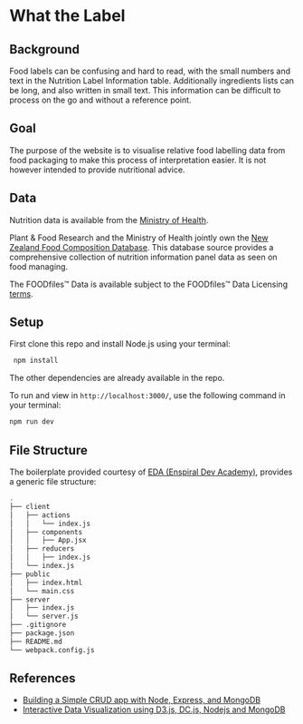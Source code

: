 
# What the Label

## Background

Food labels can be confusing and hard to read, with the small numbers and text in the Nutrition Label Information table. Additionally ingredients lists can be long, and also written in small text. This information can be difficult to process on the go and without a reference point.

## Goal

The purpose of the website is to visualise relative food labelling data from food packaging to make this process of interpretation easier. It is not however intended to provide nutritional advice.

## Data

Nutrition data is available from the [Ministry of Health](https://www.health.govt.nz/nz-health-statistics/health-statistics-and-data-sets/nutrition-data-and-stats).

Plant & Food Research and the Ministry of Health jointly own the [New Zealand Food Composition Database](https://www.foodcomposition.co.nz/).  This database source provides a comprehensive collection of nutrition information panel data as seen on food managing.

The FOODfiles™ Data is available subject to the FOODfiles™ Data Licensing [terms](https://www.foodcomposition.co.nz/terms/).

## Setup

First clone this repo and install Node.js using your terminal:

```sh
 npm install
```
The other dependencies are already available in the repo.

To run and view in `http://localhost:3000/`, use the following command in your terminal:

```sh
npm run dev
```

## File Structure

The boilerplate provided courtesy of [EDA (Enspiral Dev Academy)](https://devacademy.co.nz/), provides a generic file structure:

```sh
.
├── client
│   ├── actions
│   │   └── index.js
│   ├── components
│   │   ├── App.jsx
│   ├── reducers
│   │   ├── index.js
│   └── index.js
├── public
│   ├── index.html
│   └── main.css
├── server
│   ├── index.js
│   └── server.js
├── .gitignore
├── package.json
├── README.md
└── webpack.config.js
```


## References

- [Building a Simple CRUD app with Node, Express, and MongoDB](https://zellwk.com/blog/crud-express-mongodb/)
- [Interactive Data Visualization using D3.js, DC.js, Nodejs and MongoDB](https://analyticsindiamag.com/interactive-data-visualization-using-d3-js-dc-js-nodejs-and-mongodb/)